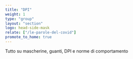 ```yaml
---
title: "DPI"
weight: 1
type: "group"
layout: "section"
logo: head-side-mask
relate: ["/le-parole-del-covid"]
promote_to_home: true
---
```


Tutto su mascherine, guanti, DPI e norme di comportamento

